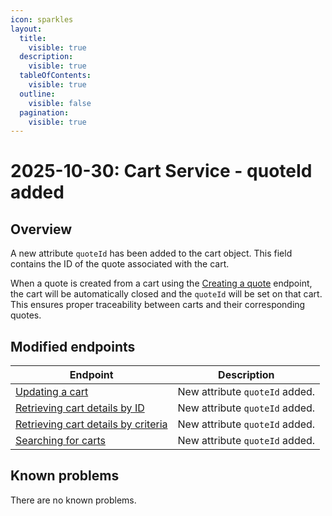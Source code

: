 ```yaml
---
icon: sparkles
layout:
  title:
    visible: true
  description:
    visible: true
  tableOfContents:
    visible: true
  outline:
    visible: false
  pagination:
    visible: true
---
```


# 2025-10-30: Cart Service - quoteId added

## Overview

A new attribute `quoteId` has been added to the cart object. This field contains the ID of the quote associated with the cart. 

When a quote is created from a cart using the [Creating a quote](https://developer.emporix.io/api-references/api-guides/quotes/quote/api-reference/quote-management#post-quote-tenant-quotes) endpoint, the cart will be automatically closed and the `quoteId` will be set on that cart. This ensures proper traceability between carts and their corresponding quotes.

## Modified endpoints

| Endpoint                                                                                                                                                                   | Description                    |
|----------------------------------------------------------------------------------------------------------------------------------------------------------------------------|--------------------------------|
| [Updating a cart](https://developer.emporix.io/api-references/api-guides/checkout/cart/api-reference/carts#put-cart-tenant-carts-cartid)                                  | New attribute `quoteId` added. |
| [Retrieving cart details by ID](https://developer.emporix.io/api-references/api-guides/checkout/cart/api-reference/carts#get-cart-tenant-carts-cartid)                    | New attribute `quoteId` added. |
| [Retrieving cart details by criteria](https://developer.emporix.io/api-references/api-guides/checkout/cart/api-reference/carts#get-cart-tenant-carts)                     | New attribute `quoteId` added. |
| [Searching for carts](https://developer.emporix.io/api-references/api-guides/checkout/cart/api-reference/carts#post-cart-tenant-carts-search)                             | New attribute `quoteId` added. |

## Known problems

There are no known problems.

